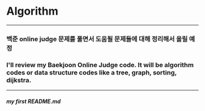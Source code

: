 # **Algorithm**
---------------------------------------

###  백준 online judge 문제를 풀면서 도움될 문제들에 대해 정리해서 올릴 예정

###  I'll review my Baekjoon Online Judge code. It will be algorithm codes or data structure codes like a tree, graph, sorting, dijkstra.

---------------------------------------
##### my first README.md
